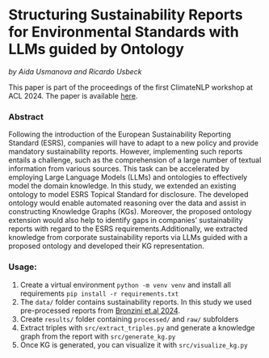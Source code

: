# Structuring Sustainability Reports for Environmental Standards with LLMs guided by Ontology
*by Aida Usmanova and Ricardo Usbeck*

This paper is part of the proceedings of the first ClimateNLP workshop at ACL 2024. The paper is available [here](https://aclanthology.org/2024.climatenlp-1.13/).

### Abstract
Following the introduction of the European Sustainability Reporting Standard (ESRS), companies will have to adapt to a new policy and provide mandatory sustainability reports. However, implementing such reports entails a challenge, such as the comprehension of a large number of textual information from various sources. This task can be accelerated by employing Large Language Models (LLMs) and ontologies to effectively model the domain knowledge. In this study, we extended an existing ontology to model ESRS Topical Standard for disclosure. The developed ontology would enable automated reasoning over the data and assist in constructing Knowledge Graphs (KGs). Moreover, the proposed ontology extension would also help to identify gaps in companies’ sustainability reports with regard to the ESRS requirements.Additionally, we extracted knowledge from corporate sustainability reports via LLMs guided with a proposed ontology and developed their KG representation.

### Usage:
1. Create a virtual environment `python -m venv venv` and install all requirements `pip install -r requirements.txt`
2. The `data/` folder contains sustainability reports. In this study we used pre-processed reports from [Bronzini et.al 2024](https://github.com/saturnMars/derivingStructuredInsightsFromSustainabilityReportsViaLargeLanguageModels).
3. Create `results/` folder containing `processed/` and `raw/` subfolders
4. Extract triples with `src/extract_triples.py` and generate a knowledge graph from the report with `src/generate_kg.py`
5. Once KG is generated, you can visualize it with `src/visualize_kg.py`
   
